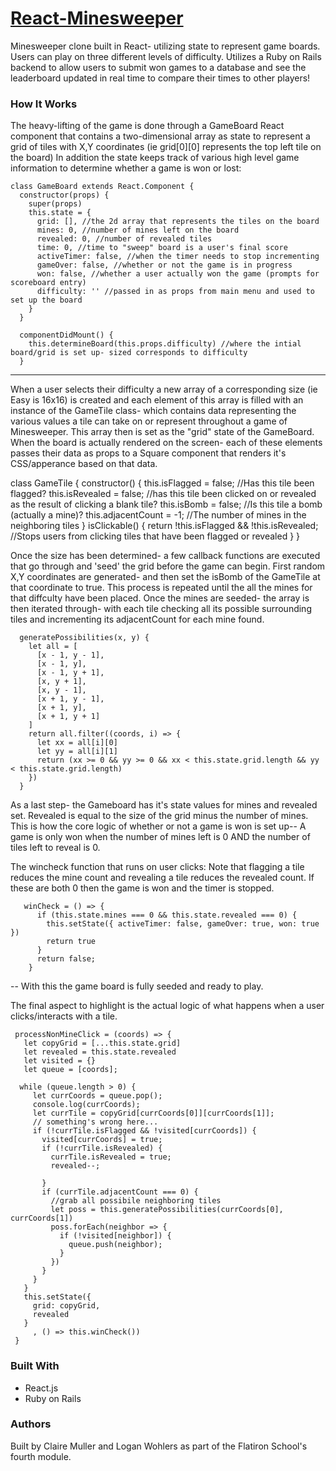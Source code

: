 # [React-Minesweeper](https://react-minesweeper-app.herokuapp.com/)

Minesweeper clone built in React- utilizing state to represent game boards. Users can play on three different levels of difficulty. Utilizes a Ruby on Rails backend to allow users to submit won games to a database and see the leaderboard updated in real time to compare their times to other players!

### How It Works
The heavy-lifting of the game is done through a GameBoard React component that contains a two-dimensional array as state to represent a grid of tiles with X,Y coordinates (ie grid[0][0] represents the top left tile on the board)  In addition the state keeps track of various high level game information to determine whether a game is won or lost:
```
class GameBoard extends React.Component {
  constructor(props) {
    super(props)
    this.state = {
      grid: [], //the 2d array that represents the tiles on the board
      mines: 0, //number of mines left on the board
      revealed: 0, //number of revealed tiles
      time: 0, //time to "sweep" board is a user's final score
      activeTimer: false, //when the timer needs to stop incrementing
      gameOver: false, //whether or not the game is in progress
      won: false, //whether a user actually won the game (prompts for scoreboard entry)
      difficulty: '' //passed in as props from main menu and used to set up the board
    }
  }

  componentDidMount() {
    this.determineBoard(this.props.difficulty) //where the intial board/grid is set up- sized corresponds to difficulty
  }
 ```
  
___________________________________

When a user selects their difficulty a new array of a corresponding size (ie Easy is 16x16) is created and each element of this array is filled with an instance of the GameTile class- which contains data representing the various values a tile can take on or represent throughout a game of Minesweeper.  This array then is set as the "grid" state of the GameBoard.  When the board is actually rendered on the screen- each of these elements passes their data as props to a Square component that renders it's CSS/apperance based on that data.  

class GameTile {
  constructor() {
    this.isFlagged = false; //Has this tile been flagged?
    this.isRevealed = false; //has this tile been clicked on or revealed as the result of clicking a blank tile?
    this.isBomb = false; //Is this tile a bomb (actually a mine)?
    this.adjacentCount = -1; //The number of mines in the neighboring tiles
  }
  isClickable() {
    return !this.isFlagged && !this.isRevealed; //Stops users from clicking tiles that have been flagged or revealed
  }
}

Once the size has been determined- a few callback functions are executed that go through and 'seed' the grid before the game can begin.  First random X,Y coordinates are generated- and then set the isBomb of the GameTile at that coordinate to true.  This process is repeated until the all the mines for that diffculty have been placed.  Once the mines are seeded- the array is then iterated through- with each tile checking all its possible surrounding tiles and incrementing its adjacentCount for each mine found. 
```
  generatePossibilities(x, y) {
    let all = [
      [x - 1, y - 1],
      [x - 1, y],
      [x - 1, y + 1],
      [x, y + 1],
      [x, y - 1],
      [x + 1, y - 1],
      [x + 1, y],
      [x + 1, y + 1]
    ]
    return all.filter((coords, i) => {
      let xx = all[i][0]
      let yy = all[i][1]
      return (xx >= 0 && yy >= 0 && xx < this.state.grid.length && yy < this.state.grid.length)
    })
  }
 ```

As a last step- the Gameboard has it's state values for mines and revealed set.  Revealed is equal to the size of the grid minus the number of mines.  This is how the core logic of whether or not a game is won is set up-- A game is only won when the number of mines left is 0 AND the number of tiles left to reveal is 0.

The wincheck function that runs on user clicks:
Note that flagging a tile reduces the mine count and revealing a tile reduces the revealed count.  If these are both 0 then the game is won and the timer is stopped.

```
   winCheck = () => {
      if (this.state.mines === 0 && this.state.revealed === 0) {
        this.setState({ activeTimer: false, gameOver: true, won: true })
        return true
      }
      return false;
    }
```

-- With this the game board is fully seeded and ready to play.


  
 The final aspect to highlight is the actual logic of what happens when a user clicks/interacts with a tile.  
 
 ```
  processNonMineClick = (coords) => {
    let copyGrid = [...this.state.grid]
    let revealed = this.state.revealed
    let visited = {}
    let queue = [coords];
    
   while (queue.length > 0) {
      let currCoords = queue.pop();
      console.log(currCoords);
      let currTile = copyGrid[currCoords[0]][currCoords[1]];
      // something's wrong here...
      if (!currTile.isFlagged && !visited[currCoords]) {
        visited[currCoords] = true;
        if (!currTile.isRevealed) {
          currTile.isRevealed = true;
          revealed--;
          
        }
        if (currTile.adjacentCount === 0) {
          //grab all possibile neighboring tiles
          let poss = this.generatePossibilities(currCoords[0], currCoords[1])
          poss.forEach(neighbor => {
            if (!visited[neighbor]) {
              queue.push(neighbor);
            }
          })
        }
      }
    }
    this.setState({
      grid: copyGrid,
      revealed
    }
      , () => this.winCheck())
  }

```




### Built With

* React.js
* Ruby on Rails

### Authors

Built by Claire Muller and Logan Wohlers as part of the Flatiron School's fourth module.
